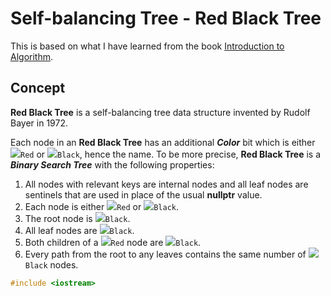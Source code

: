# Self-balancing Tree - Red Black Tree
This is based on what I have learned from the book [Introduction to Algorithm](https://mitpress.mit.edu/books/introduction-algorithms-third-edition).
## Concept
**Red Black Tree** is a self-balancing tree data structure invented by Rudolf Bayer in 1972.

Each node in an **Red Black Tree** has an additional **_Color_** bit which is either ![][red]`Red` or ![][black]`Black`, hence the name. To be more precise, **Red Black Tree** is a **_Binary Search Tree_** with the following properties:
1. All nodes with relevant keys are internal nodes and all leaf nodes are sentinels that are used in place of the usual **nullptr** value.
2. Each node is either ![][red]`Red` or ![][black]`Black`. 
3. The root node is ![][black]`Black`.
4. All leaf nodes are ![][black]`Black`.
5. Both children of a ![][red]`Red` node are ![][black]`Black`.
6. Every path from the root to any leaves contains the same number of ![][black]`Black` nodes.

```cpp
#include <iostream>

```

[red]: https://via.placeholder.com/15/f03c15/f03c15.png
[black]: https://via.placeholder.com/15/808080/808080.png